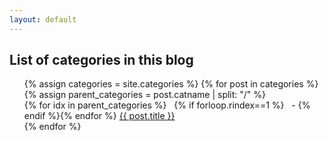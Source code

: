 ```yaml
---
layout: default
---
```

<h2>List of categories in this blog</h2>
<ul style="list-style-type: none; margin-left: 0">
{% assign categories = site.categories %}
{% for post in categories %}
    {% assign parent_categories = post.catname | split: "/" %}
    <li> {% for idx in parent_categories %} &nbsp; {% if forloop.rindex==1 %} &nbsp; - {% endif %}{% endfor %}
    <a class="category-name" href="{{ post.permalink }}">{{ post.title }}</a>
    </li>
{% endfor %}
</ul>